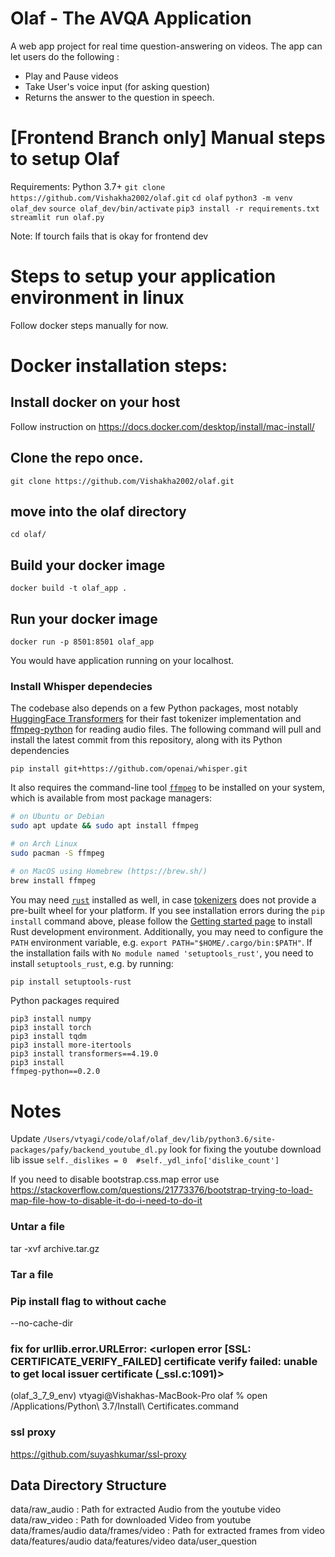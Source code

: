 # Olaf - The AVQA Application
A web app project for real time question-answering on videos. The app can let users do the following :

- Play and Pause videos
- Take User's voice input (for asking question)
- Returns the answer to the question in speech.


# [Frontend Branch only] Manual steps to setup Olaf

Requirements:
Python 3.7+
`git clone https://github.com/Vishakha2002/olaf.git`
`cd olaf`
`python3 -m venv olaf_dev`
`source olaf_dev/bin/activate`
`pip3 install -r requirements.txt`
`streamlit run olaf.py`

Note: If tourch fails that is okay for frontend dev


# Steps to setup your application environment in linux
Follow docker steps manually for now.

# Docker installation steps:
## Install docker on your host
Follow instruction on https://docs.docker.com/desktop/install/mac-install/

## Clone the repo once.
`git clone https://github.com/Vishakha2002/olaf.git`

## move into the olaf directory
`cd olaf/`

## Build your docker image
`docker build -t olaf_app .`

## Run your docker image
`docker run -p 8501:8501 olaf_app`

You would have application running on your localhost.


### Install Whisper dependecies
The codebase also depends on a few Python packages, most notably [HuggingFace Transformers](https://huggingface.co/docs/transformers/index) for their fast tokenizer implementation and [ffmpeg-python](https://github.com/kkroening/ffmpeg-python) for reading audio files. The following command will pull and install the latest commit from this repository, along with its Python dependencies 

    pip install git+https://github.com/openai/whisper.git 

It also requires the command-line tool [`ffmpeg`](https://ffmpeg.org/) to be installed on your system, which is available from most package managers:

```bash
# on Ubuntu or Debian
sudo apt update && sudo apt install ffmpeg

# on Arch Linux
sudo pacman -S ffmpeg

# on MacOS using Homebrew (https://brew.sh/)
brew install ffmpeg

```

You may need [`rust`](http://rust-lang.org) installed as well, in case [tokenizers](https://pypi.org/project/tokenizers/) does not provide a pre-built wheel for your platform. If you see installation errors during the `pip install` command above, please follow the [Getting started page](https://www.rust-lang.org/learn/get-started) to install Rust development environment. Additionally, you may need to configure the `PATH` environment variable, e.g. `export PATH="$HOME/.cargo/bin:$PATH"`. If the installation fails with `No module named 'setuptools_rust'`, you need to install `setuptools_rust`, e.g. by running:

```bash
pip install setuptools-rust
```

Python packages required
```
pip3 install numpy
pip3 install torch
pip3 install tqdm
pip3 install more-itertools
pip3 install transformers==4.19.0
pip3 install 
ffmpeg-python==0.2.0
```


# Notes

Update  `/Users/vtyagi/code/olaf/olaf_dev/lib/python3.6/site-packages/pafy/backend_youtube_dl.py` look for fixing the youtube download lib issue
`self._dislikes = 0  #self._ydl_info['dislike_count']`

If you need to disable bootstrap.css.map error use https://stackoverflow.com/questions/21773376/bootstrap-trying-to-load-map-file-how-to-disable-it-do-i-need-to-do-it


### Untar a file
tar -xvf archive.tar.gz
### Tar a file

### Pip install flag to without cache
--no-cache-dir 

### fix for urllib.error.URLError: <urlopen error [SSL: CERTIFICATE_VERIFY_FAILED] certificate verify failed: unable to get local issuer certificate (_ssl.c:1091)>
(olaf_3_7_9_env) vtyagi@Vishakhas-MacBook-Pro olaf % open /Applications/Python\ 3.7/Install\ Certificates.command

### ssl proxy 
https://github.com/suyashkumar/ssl-proxy


## Data Directory Structure
data/raw_audio : Path for extracted Audio from the youtube video
data/raw_video : Path for downloaded Video from youtube
data/frames/audio
data/frames/video :  Path for extracted frames from video 
data/features/audio
data/features/video
data/user_question